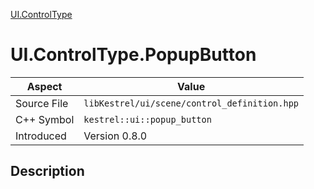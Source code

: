 [UI.ControlType](index)
# UI.ControlType.PopupButton
| Aspect | Value |
| --- | --- |
| Source File | `libKestrel/ui/scene/control_definition.hpp` |
| C++ Symbol | `kestrel::ui::popup_button` |
| Introduced | Version 0.8.0 |
## Description

